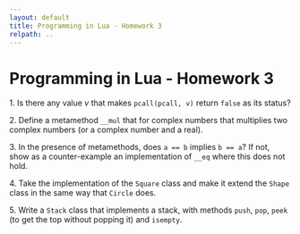 ```yaml
---
layout: default
title: Programming in Lua - Homework 3
relpath: ..
---
```


Programming in Lua - Homework 3
===============================

1\. Is there any value *v* that makes `pcall(pcall, v)` return
`false` as its status?

2\. Define a metamethod `__mul` that for complex numbers that multiplies
two complex numbers (or a complex number and a real).

3\. In the presence of metamethods, does `a == b` implies `b == a`? If not,
show as a counter-example an implementation of `__eq` where this does not hold.

4\. Take the implementation of the `Square` class and make it extend the
`Shape` class in the same way that `Circle` does.

5\. Write a `Stack` class that implements a stack, with methods
`push`, `pop`, `peek` (to get the top without popping it) and `isempty`.
